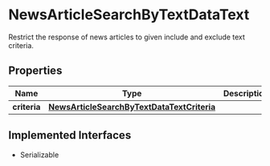 

# NewsArticleSearchByTextDataText

Restrict the response of news articles to given include and exclude text criteria.

## Properties

Name | Type | Description | Notes
------------ | ------------- | ------------- | -------------
**criteria** | [**NewsArticleSearchByTextDataTextCriteria**](NewsArticleSearchByTextDataTextCriteria.md) |  |  [optional]


## Implemented Interfaces

* Serializable


